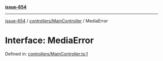 [**issue-654**](README.md)

***

[issue-654](README.md) / [controllers/MainController](controllers-MainController.md) / MediaError

# Interface: MediaError

Defined in: [controllers/MainController.ts:1](https://github.com/typedoc2md/typedoc-plugin-markdown-scratchpad/blob/48b5b9ad70e31a4945755ce259ea933839e4cb5c/issues/654/src/controllers/MainController.ts#L1)
